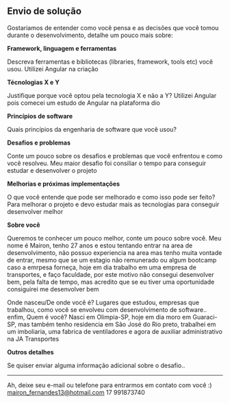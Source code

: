 ## Envio de solução

Gostariamos de entender como você pensa e as decisões que você tomou durante o desenvolvimento, detalhe um pouco mais sobre:

**Framework, linguagem e ferramentas**

Descreva ferramentas e bibliotecas (libraries, framework, tools etc) você usou.
Utilizei Angular na criação

**Técnologias X e Y**

Justifique porque você optou pela tecnologia X e não a Y?
Utilizei Angular pois comecei um estudo de Angular na plataforma dio

**Princípios de software**

Quais princípios da engenharia de software que você usou?


**Desafios e problemas**

Conte um pouco sobre os desafios e problemas que você enfrentou e como você resolveu.
Meu maior desafio foi consiliar o tempo para conseguir estudar e desenvolver o projeto

**Melhorias e próximas implementações**

O que você entende que pode ser melhorado e como isso pode ser feito?
Para melhorar o projeto e devo estudar mais as tecnologias para conseguir desenvolver melhor

**Sobre você**

Queremos te conhecer um pouco melhor, conte um pouco sobre você.
Meu nome é Mairon, tenho 27 anos e estou tentando entrar na area de desenvolvimento, não possuo experiencia na area mas tenho muita vontade de entrar, mesmo que se um estagio não remunerado ou algum bootcamp caso a emrpesa forneça, hoje em dia trabalho em uma empresa de transportes, e faço faculdade, por este motivo não consegui desenvolver bem, pela falta de tempo, mas acredito que se eu tiver uma oportunidade consiguirei me desenvolver bem

Onde nasceu/De onde você é? Lugares que estudou, empresas que trabalhou, como você se envolveu com desenvolvimento de software.. enfim, Quem é você?
Nasci em Olimpia-SP, hoje em dia moro em Guaraci-SP, mas também tenho residencia em São José do Rio preto, trabalhei em um imboliaria, uma fabrica de ventiladores e agora de auxiliar administrativo na JA Transportes

**Outros detalhes**

Se quiser enviar alguma informação adicional sobre o desafio..


---

Ah, deixe seu e-mail ou telefone para entrarmos em contato com você :) 
mairon_fernandes13@hotmail.com
17 991873740


